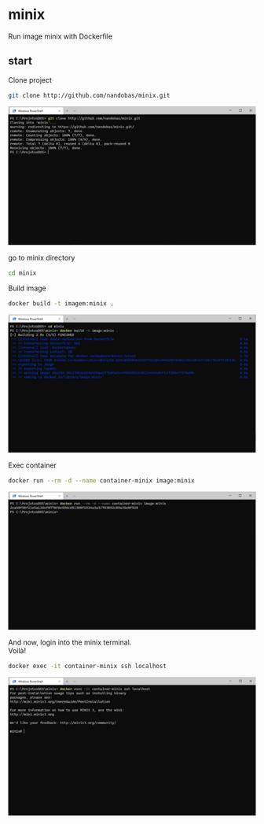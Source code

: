 # minix
Run image minix with Dockerfile

## start

Clone project
```sh
git clone http://github.com/nandobas/minix.git
```
![](img/01.png)

go to minix directory 
```sh
cd minix
```

Build image
```sh
docker build -t imagem:minix .
```
![](img/02.png)

Exec container
```sh
docker run --rm -d --name container-minix image:minix
```
![](img/03.png)


And now, login into the minix terminal.<br />
Voilà!

```sh
docker exec -it container-minix ssh localhost
```
![](img/04.png)
